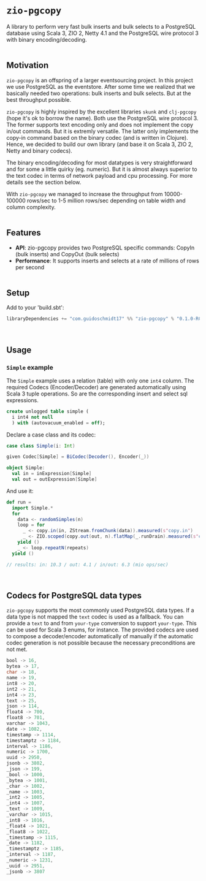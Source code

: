 # `zio-pgcopy`
A library to perform very fast bulk inserts and bulk selects to a PostgreSQL database using Scala 3, ZIO 2, Netty 4.1 and the PostgreSQL wire protocol 3 with binary encoding/decoding.  
&nbsp;
## Motivation
`zio-pgcopy` is an offspring of a larger eventsourcing project. In this project we use PostgreSQL as the eventstore. After some time we realized that we basically needed two operations: bulk inserts and bulk selects. But at the best throughput possible.  

`zio-pgcopy` is highly inspired by the excellent libraries `skunk` and `clj-pgcopy` (hope it's ok to borrow the name). Both use the PostgreSQL wire protocol 3. The former supports text encoding only and does not implement the copy in/out commands. But it is extremly versatile. The latter only implements the copy-in command based on the binary codec (and is written in Clojure). Hence, we decided to build our own library (and base it on Scala 3, ZIO 2, Netty and binary codecs).

The binary encoding/decoding for most datatypes is very straightforward and for some a little quirky (eg. numeric). But it is almost always superior to the text codec in terms of network payload and cpu processing. For more details see the section below.

With `zio-pgcopy` we managed to increase the throughput from 10000-100000 rows/sec to 1-5 million rows/sec depending on table width and column complexity.    
&nbsp;
## Features
- **API**: zio-pgcopy provides two PostgreSQL specific commands: CopyIn (bulk inserts) and CopyOut (bulk selects)
- **Performance**: It supports inserts and selects at a rate of millions of rows per second      
&nbsp;
## Setup
Add to your 'build.sbt':
```scala
libraryDependencies += "com.guidoschmidt17" %% "zio-pgcopy" % "0.1.0-RC1"
```
&nbsp;
## Usage
### `Simple` example
The `Simple` example uses a relation (table) with only one `int4` column. The required Codecs (Encoder/Decoder) are generated automatically using Scala 3 tuple operations. So are the corresponding insert and select sql expressions. 
```sql
create unlogged table simple (
  i int4 not null
  ) with (autovacuum_enabled = off);
```
Declare a case class and its codec:
```scala
case class Simple(i: Int)

given Codec[Simple] = BiCodec(Decoder(), Encoder(_))

object Simple:
  val in = inExpression[Simple]
  val out = outExpression[Simple]
```
And use it:
```scala
def run =
  import Simple.*
  for
    data <- randomSimples(n)
    loop = for
      _ <- copy.in(in, ZStream.fromChunk(data)).measured(s"copy.in")
      _ <- ZIO.scoped(copy.out(out, n).flatMap(_.runDrain).measured(s"copy.out"))
    yield ()
    _ <- loop.repeatN(repeats)
  yield ()

// results: in: 10.3 / out: 4.1 / in/out: 6.3 (mio ops/sec)
```
&nbsp;
## Codecs for PostgreSQL data types
`zio-pgcopy` supports the most commonly used PostgreSQL data types. If a data type is not mapped the `text` codec is used as a fallback. You can provide a `text` to and from `your-type` conversion to support `your-type`. This can be used for Scala 3 enums, for instance. The provided codecs are used to compose a decoder/encoder automatically of manually if the automatic codec generation is not possible because the necessary preconditions are not met. 

```scala
bool -> 16,
bytea -> 17,
char -> 18,
name -> 19,
int8 -> 20,
int2 -> 21,
int4 -> 23,
text -> 25,
json -> 114,
float4 -> 700,
float8 -> 701,
varchar -> 1043,
date -> 1082,
timestamp -> 1114,
timestamptz -> 1184,
interval -> 1186,
numeric -> 1700,
uuid -> 2950,
jsonb -> 3802,
_json -> 199,
_bool -> 1000,
_bytea -> 1001,
_char -> 1002,
_name -> 1003,
_int2 -> 1005,
_int4 -> 1007,
_text -> 1009,
_varchar -> 1015,
_int8 -> 1016,
_float4 -> 1021,
_float8 -> 1022,
_timestamp -> 1115,
_date -> 1182,
_timestamptz -> 1185,
_interval -> 1187,
_numeric -> 1231,
_uuid -> 2951,
_jsonb -> 3807
```



